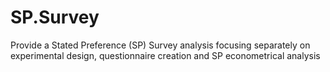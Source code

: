 # SP.Survey
Provide a Stated Preference (SP) Survey analysis focusing separately on experimental design, questionnaire creation and SP econometrical analysis
